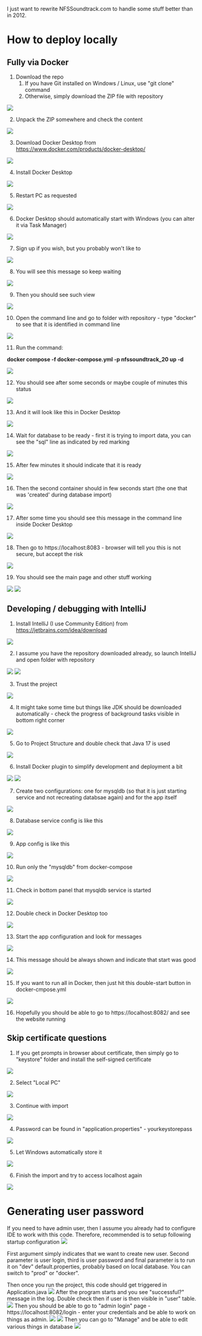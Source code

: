 I just want to rewrite NFSSoundtrack.com to handle some stuff better than in 2012.

# How to deploy locally

## Fully via Docker 

1. Download the repo
   1. If you have Git installed on Windows / Linux, use "git clone" command
   2. Otherwise, simply download the ZIP file with repository

![](./src/main/resources/readme/docker/01.png)

2. Unpack the ZIP somewhere and check the content

![](./src/main/resources/readme/docker/02.PNG)

3. Download Docker Desktop from https://www.docker.com/products/docker-desktop/

![](./src/main/resources/readme/docker/03.PNG)

4. Install Docker Desktop

![](./src/main/resources/readme/docker/04.PNG)

5. Restart PC as requested

![](./src/main/resources/readme/docker/05.PNG)

6. Docker Desktop should automatically start with Windows (you can alter it via Task Manager)

![](./src/main/resources/readme/docker/06.PNG)

7. Sign up if you wish, but you probably won't like to

![](./src/main/resources/readme/docker/07.PNG)

8. You will see this message so keep waiting

![](./src/main/resources/readme/docker/08.PNG)

9. Then you should see such view

![](./src/main/resources/readme/docker/11.PNG)

10. Open the command line and go to folder with repository - type "docker" to see that it is identified in command line

![](./src/main/resources/readme/docker/09.PNG)

11. Run the command:

**docker compose -f docker-compose.yml -p nfssoundtrack_20 up -d**

![](./src/main/resources/readme/docker/12.PNG)

12. You should see after some seconds or maybe couple of minutes this status

![](./src/main/resources/readme/docker/13.PNG)

13. And it will look like this in Docker Desktop

![](./src/main/resources/readme/docker/115.PNG)

14. Wait for database to be ready - first it is trying to import data, you can see the "sql" line as indicated by red marking

![](./src/main/resources/readme/docker/14.PNG)

15. After few minutes it should indicate that it is ready

![](./src/main/resources/readme/docker/15.PNG)

16. Then the second container should in few seconds start (the one that was 'created' during database import)

![](./src/main/resources/readme/docker/16.PNG)

17. After some time you should see this message in the command line inside Docker Desktop

![](./src/main/resources/readme/docker/17.PNG)

18. Then go to https://localhost:8083 - browser will tell you this is not secure, but accept the risk

![](./src/main/resources/readme/docker/18.PNG)

19. You should see the main page and other stuff working

![](./src/main/resources/readme/docker/19.PNG)
![](./src/main/resources/readme/docker/21.PNG)

## Developing / debugging with IntelliJ
1. Install IntelliJ (I use Community Edition) from https://jetbrains.com/idea/download

![](./src/main/resources/readme/intellij/30.PNG)

2. I assume you have the repository downloaded already, so launch IntelliJ and open folder with repository

![](./src/main/resources/readme/intellij/31.PNG)
![](./src/main/resources/readme/intellij/32.PNG)

3. Trust the project

![](./src/main/resources/readme/intellij/33.PNG)

4. It might take some time but things like JDK should be downloaded automatically - check the progress of background tasks visible in bottom right corner

![](./src/main/resources/readme/intellij/34.PNG)

5. Go to Project Structure and double check that Java 17 is used

![](./src/main/resources/readme/intellij/35.PNG)

6. Install Docker plugin to simplify development and deployment a bit

![](./src/main/resources/readme/intellij/36.PNG)
![](./src/main/resources/readme/intellij/37.PNG)

7. Create two configurations: one for mysqldb (so that it is just starting service and not recreating databsae again) and for the app itself

![](./src/main/resources/readme/intellij/42.png)

8. Database service config is like this

![](./src/main/resources/readme/intellij/47.PNG)

9. App config is like this

![](./src/main/resources/readme/intellij/43.PNG)

10. Run only the "mysqldb" from docker-compose

![](./src/main/resources/readme/intellij/38.PNG)

11. Check in bottom panel that mysqldb service is started

![](./src/main/resources/readme/intellij/39.PNG)

12. Double check in Docker Desktop too

![](./src/main/resources/readme/intellij/40.PNG)

13. Start the app configuration and look for messages

![](./src/main/resources/readme/intellij/44.PNG)

14. This message should be always shown and indicate that start was good

![](./src/main/resources/readme/intellij/45.PNG)

15. If you want to run all in Docker, then just hit this double-start button in docker-cmpose.yml

![](./src/main/resources/readme/intellij/46.PNG)

16. Hopefully you should be able to go to https://localhost:8082/ and see the website running

## Skip certificate questions

1. If you get prompts in browser about certificate, then simply go to "keystore" folder and install the self-signed certificate

![](./src/main/resources/readme/51.png)

2. Select "Local PC"

![](./src/main/resources/readme/52.PNG)

3. Continue with import

![](./src/main/resources/readme/53.PNG)

4. Password can be found in "application.properties" - yourkeystorepass

![](./src/main/resources/readme/54.PNG)

5. Let Windows automatically store it

![](./src/main/resources/readme/55.PNG)

6. Finish the import and try to access localhost again

![](./src/main/resources/readme/56.PNG)

# Generating user password

If you need to have admin user, then I assume you already had to configure IDE to work with this code.
Therefore, recommended is to setup following startup configuration
![](./src/main/resources/readme/password/pass1.PNG)

First argument simply indicates that we want to create new user. Second parameter is user login, third is user password and final parameter is to run it on "dev" default.properties, probably based on local database. You can switch to "prod" or "docker".

Then once you run the project, this code should get triggered in Application.java
![](./src/main/resources/readme/password/pass2.PNG)
After the program starts and you see "successful?" message in the log. Double check then if user is then visible in "user" table.
![](./src/main/resources/readme/password/pass3.PNG)
Then you should be able to go to "admin login" page - https://localhost:8082/login - enter your credentials and be able to work on things as admin.
![](./src/main/resources/readme/password/pass4.PNG)
![](./src/main/resources/readme/password/pass5.PNG)
Then you can go to "Manage" and be able to edit various things in database
![](./src/main/resources/readme/password/pass6.PNG)